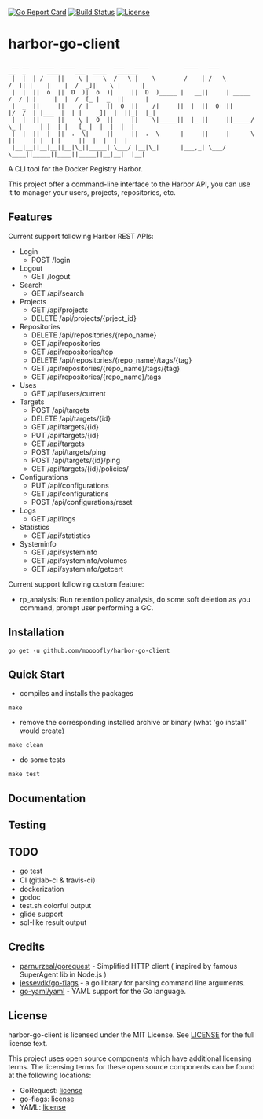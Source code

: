[![Go Report Card](https://goreportcard.com/badge/gojp/goreportcard)](https://goreportcard.com/report/github.com/moooofly/harbor-go-client) [![Build Status](https://travis-ci.org/moooofly/harbor-go-client.svg?branch=master)](https://travis-ci.org/moooofly/harbor-go-client) [![License](https://img.shields.io/badge/License-MIT-blue.svg)](https://github.com/moooofly/harbor-go-client/blob/master/LICENSE)

# harbor-go-client

```
 __ __   ____  ____   ____    ___   ____          ____   ___            __  _      ____    ___  ____   ______
 |  |  | /    ||    \ |    \  /   \ |    \        /    | /   \          /  ]| |    |    |  /  _]|    \ |      |
 |  |  ||  o  ||  D  )|  o  )|     ||  D  )_____ |   __||     | _____  /  / | |     |  |  /  [_ |  _  ||      |
 |  _  ||     ||    / |     ||  O  ||    /|     ||  |  ||  O  ||     |/  /  | |___  |  | |    _]|  |  ||_|  |_|
 |  |  ||  _  ||    \ |  O  ||     ||    \|_____||  |_ ||     ||_____/   \_ |     | |  | |   [_ |  |  |  |  |
 |  |  ||  |  ||  .  \|     ||     ||  .  \      |     ||     |      \     ||     | |  | |     ||  |  |  |  |
 |__|__||__|__||__|\_||_____| \___/ |__|\_|      |___,_| \___/        \____||_____||____||_____||__|__|  |__|
```

A CLI tool for the Docker Registry Harbor.

This project offer a command-line interface to the Harbor API, you can use it to manager your users, projects, repositories, etc.

## Features

Current support following Harbor REST APIs:

- Login
    - POST /login
- Logout
    - GET /logout
- Search
    - GET /api/search
- Projects
    - GET /api/projects
    - DELETE /api/projects/{prject_id}
- Repositories
    - DELETE /api/repositories/{repo_name}
    - GET /api/repositories
    - GET /api/repositories/top
    - DELETE /api/repositories/{repo_name}/tags/{tag}
    - GET /api/repositories/{repo_name}/tags/{tag}
    - GET /api/repositories/{repo_name}/tags
- Uses
    - GET /api/users/current
- Targets
    - POST /api/targets
    - DELETE /api/targets/{id}
    - GET /api/targets/{id}
    - PUT /api/targets/{id}
    - GET /api/targets
    - POST /api/targets/ping
    - POST /api/targets/{id}/ping
    - GET /api/targets/{id}/policies/
- Configurations
    - PUT /api/configurations
    - GET /api/configurations
    - POST /api/configurations/reset
- Logs
    - GET /api/logs
- Statistics
    - GET /api/statistics
- Systeminfo
    - GET /api/systeminfo
    - GET /api/systeminfo/volumes
    - GET /api/systeminfo/getcert


Current support following custom feature:

- rp_analysis: Run retention policy analysis, do some soft deletion as you command, prompt user performing a GC.

## Installation

```
go get -u github.com/moooofly/harbor-go-client
```

## Quick Start

- compiles and installs the packages

```
make
```

- remove the corresponding installed archive or binary (what 'go install' would create)

```
make clean
```

- do some tests

```
make test
```

## Documentation

## Testing

## TODO

- go test
- CI (gitlab-ci & travis-ci）
- dockerization
- godoc
- test.sh colorful output
- glide support
- sql-like result output


## Credits

- [parnurzeal/gorequest](https://github.com/parnurzeal/gorequest) - Simplified HTTP client ( inspired by famous SuperAgent lib in Node.js )
- [jessevdk/go-flags](https://github.com/jessevdk/go-flags) - a go library for parsing command line arguments.
- [go-yaml/yaml](https://github.com/go-yaml/yaml) - YAML support for the Go language.

## License

harbor-go-client is licensed under the MIT License. See [LICENSE](https://github.com/moooofly/harbor-go-client/blob/master/LICENSE) for the full license text.

This project uses open source components which have additional licensing terms. The licensing terms for these open source components can be found at the following locations:

- GoRequest: [license](https://github.com/parnurzeal/gorequest/blob/develop/LICENSE)
- go-flags: [license](https://github.com/jessevdk/go-flags/blob/master/LICENSE)
- YAML: [license](https://github.com/go-yaml/yaml/blob/v2/LICENSE)
